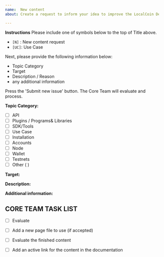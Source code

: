 ```yaml
---
name:  New content
about: Create a request to inform your idea to improve the LocalCoin Developers Documentation.

---
```


**Instructions**
Please include one of symbols below to the top of Title above. 

- `[N]` : New content request 
- `[UC]`: Use Case

Next, please provide the following information below:

* Topic Category
* Target
* Description / Reason 
* any additional information

Press the 'Submit new issue' button. The Core Team will evaluate and process.

**Topic Category:**
- [ ] API
- [ ] Plugins / Programs& Libraries
- [ ] SDK/Tools
- [ ] Use Case
- [ ] Installation
- [ ] Accounts
- [ ] Node
- [ ] Wallet
- [ ] Testnets
- [ ] Other (    )

**Target:**

**Description:**

**Additional information:**


## CORE TEAM TASK LIST
- [ ] Evaluate 
- [ ] Add a new page file to use (if accepted)
- [ ] Evaluate the finished content
- [ ] Add an active link for the content in the documentation


